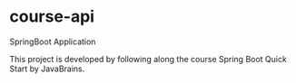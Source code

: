 # course-api
SpringBoot Application

This project is developed by following along the course Spring Boot Quick Start by JavaBrains.
